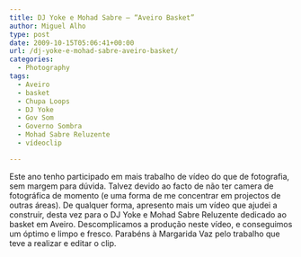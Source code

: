 ```yaml
---
title: DJ Yoke e Mohad Sabre – “Aveiro Basket”
author: Miguel Alho
type: post
date: 2009-10-15T05:06:41+00:00
url: /dj-yoke-e-mohad-sabre-aveiro-basket/
categories:
  - Photography
tags:
  - Aveiro
  - basket
  - Chupa Loops
  - DJ Yoke
  - Gov Som
  - Governo Sombra
  - Mohad Sabre Reluzente
  - vídeoclip

---
```

Este ano tenho participado em mais trabalho de vídeo do que de fotografia, sem margem para dúvida. Talvez devido ao facto de não ter camera de fotográfica de momento (e uma forma de me concentrar em projectos de outras áreas). De qualquer forma, apresento mais um vídeo que ajudei a construir, desta vez para o DJ Yoke e Mohad Sabre Reluzente dedicado ao basket em Aveiro. Descomplicamos a produção neste vídeo, e conseguimos um óptimo e limpo e fresco. Parabéns à Margarida Vaz pelo trabalho que teve a realizar e editar o clip.